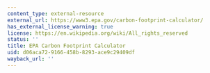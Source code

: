 ```yaml
---
content_type: external-resource
external_url: https://www3.epa.gov/carbon-footprint-calculator/
has_external_license_warning: true
license: https://en.wikipedia.org/wiki/All_rights_reserved
status: ''
title: EPA Carbon Footprint Calculator
uid: d06aca72-9166-458b-8293-ace9c29409df
wayback_url: ''
---
```

